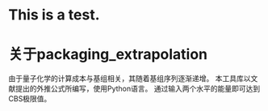 # This is a test.

# 关于packaging_extrapolation
由于量子化学的计算成本与基组相关，其随着基组序列逐渐递增。
本工具库以文献提出的外推公式所编写，使用Python语言。
通过输入两个水平的能量即可达到CBS极限值。
